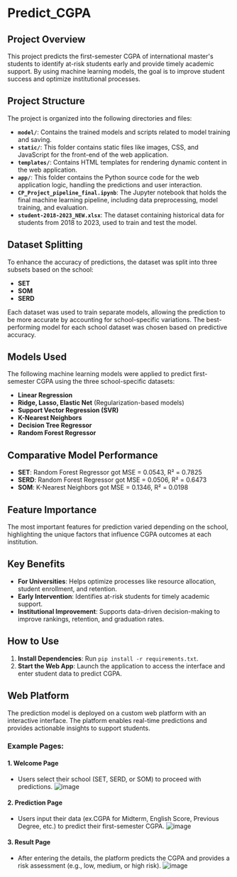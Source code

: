 # Predict_CGPA

## Project Overview
This project predicts the first-semester CGPA of international master's students to identify at-risk students early and provide timely academic support. By using machine learning models, the goal is to improve student success and optimize institutional processes.

## Project Structure
The project is organized into the following directories and files:

- **`model/`**: Contains the trained models and scripts related to model training and saving.
- **`static/`**: This folder contains static files like images, CSS, and JavaScript for the front-end of the web application.
- **`templates/`**: Contains HTML templates for rendering dynamic content in the web application.
- **`app/`**: This folder contains the Python source code for the web application logic, handling the predictions and user interaction.
- **`CP_Project_pipeline_final.ipynb`**: The Jupyter notebook that holds the final machine learning pipeline, including data preprocessing, model training, and evaluation.
- **`student-2018-2023_NEW.xlsx`**: The dataset containing historical data for students from 2018 to 2023, used to train and test the model.

## Dataset Splitting
To enhance the accuracy of predictions, the dataset was split into three subsets based on the school:
- **SET**
- **SOM**
- **SERD**

Each dataset was used to train separate models, allowing the prediction to be more accurate by accounting for school-specific variations. The best-performing model for each school dataset was chosen based on predictive accuracy.

## Models Used
The following machine learning models were applied to predict first-semester CGPA using the three school-specific datasets:

- **Linear Regression**
- **Ridge, Lasso, Elastic Net** (Regularization-based models)
- **Support Vector Regression (SVR)**
- **K-Nearest Neighbors**
- **Decision Tree Regressor**
- **Random Forest Regressor**

## Comparative Model Performance
  - **SET**: Random Forest Regressor got  MSE = 0.0543, R² = 0.7825
  - **SERD**: Random Forest Regressor got MSE = 0.0506, R² = 0.6473
  - **SOM**: K-Nearest Neighbors got MSE = 0.1346, R² =  0.0198

## Feature Importance
The most important features for prediction varied depending on the school, highlighting the unique factors that influence CGPA outcomes at each institution.

## Key Benefits
- **For Universities**: Helps optimize processes like resource allocation, student enrollment, and retention.
- **Early Intervention**: Identifies at-risk students for timely academic support.
- **Institutional Improvement**: Supports data-driven decision-making to improve rankings, retention, and graduation rates.

## How to Use
1. **Install Dependencies**: Run `pip install -r requirements.txt`.
2. **Start the Web App**: Launch the application to access the interface and enter student data to predict CGPA.

## Web Platform
The prediction model is deployed on a custom web platform with an interactive interface. The platform enables real-time predictions and provides actionable insights to support students.

### Example Pages:

#### 1. **Welcome Page**
   - Users select their school (SET, SERD, or SOM) to proceed with predictions.
![image](https://github.com/user-attachments/assets/7c013d7a-3b57-4daf-8f0e-2bea0324f98d)


#### 2. **Prediction Page**
   - Users input their data (ex.CGPA for Midterm, English Score, Previous Degree, etc.) to predict their first-semester CGPA.
![image](https://github.com/user-attachments/assets/2e3895c9-eb40-409e-8993-6f2a66db1443)


#### 3. **Result Page**
   - After entering the details, the platform predicts the CGPA and provides a risk assessment (e.g., low, medium, or high risk).
![image](https://github.com/user-attachments/assets/da969f0f-a3c8-4159-afdb-1375a6914f47)

